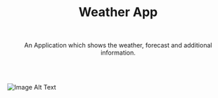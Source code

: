 
<div align="center">
  <h1>Weather App </h1><br>
  <p>An Application which shows the weather, forecast and additional  information.</p>
 <br>
</div><br/>

![Image Alt Text](/image3.jpg)
